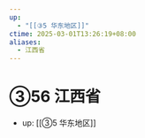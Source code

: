 ```yaml
---
up:
  - "[[③5 华东地区]]"
ctime: 2025-03-01T13:26:19+08:00
aliases:
  - 江西省
---
```


# ③56 江西省

- up: [[③5 华东地区]]
